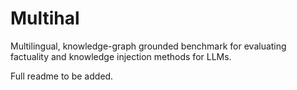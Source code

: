 # Multihal
Multilingual, knowledge-graph grounded benchmark for evaluating factuality and knowledge injection methods for LLMs.

Full readme to be added.
